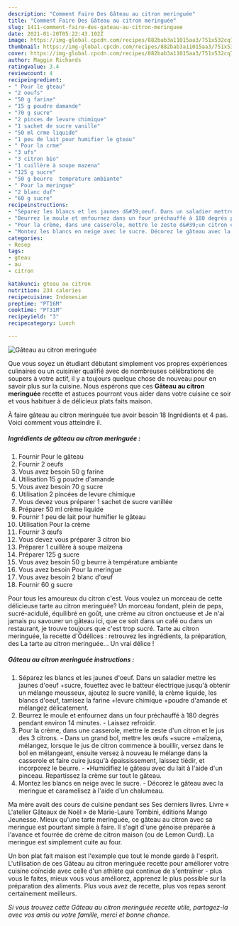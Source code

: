 ```yaml
---
description: "Comment Faire Des Gâteau au citron meringuée"
title: "Comment Faire Des Gâteau au citron meringuée"
slug: 1411-comment-faire-des-gateau-au-citron-meringuee
date: 2021-01-20T05:22:43.102Z
image: https://img-global.cpcdn.com/recipes/882bab3a11015aa3/751x532cq70/gateau-au-citron-meringuee-photo-principale-de-la-recette.jpg
thumbnail: https://img-global.cpcdn.com/recipes/882bab3a11015aa3/751x532cq70/gateau-au-citron-meringuee-photo-principale-de-la-recette.jpg
cover: https://img-global.cpcdn.com/recipes/882bab3a11015aa3/751x532cq70/gateau-au-citron-meringuee-photo-principale-de-la-recette.jpg
author: Maggie Richards
ratingvalue: 3.4
reviewcount: 4
recipeingredient:
- " Pour le gteau"
- "2 oeufs"
- "50 g farine"
- "15 g poudre damande"
- "70 g sucre"
- "2 pinces de levure chimique"
- "1 sachet de sucre vanille"
- "50 ml crme liquide"
- "1 peu de lait pour humifier le gteau"
- " Pour la crme"
- "3 ufs"
- "3 citron bio"
- "1 cuillère à soupe mazena"
- "125 g sucre"
- "50 g beurre  temprature ambiante"
- " Pour la meringue"
- "2 blanc duf"
- "60 g sucre"
recipeinstructions:
- "Séparez les blancs et les jaunes d&#39;oeuf. Dans un saladier mettre les jaunes d&#39;oeuf +sucre, fouettez avec le batteur électrique jusqu&#39;à obtenir un mélange mousseux, ajoutez le sucre vanillé, la crème liquide, les blancs d&#39;oeuf, tamisez la farine +levure chimique +poudre d&#39;amande et mélangez délicatement."
- "Beurrez le moule et enfournez dans un four préchauffé à 180 degrés pendant environ 14 minutes. Laissez refroidir."
- "Pour la crème, dans une casserole, mettre le zeste d&#39;un citron et le jus des 3 citrons. Dans un grand bol, mettre les œufs +sucre +maïzena, mélangez, lorsque le jus de citron commence à bouillir, versez dans le bol en mélangeant, ensuite versez à nouveau le mélange dans la casserole et faire cuire jusqu&#39;à épaississement, laissez tiédir, et incorporez le beurre. ▪️Humidifiez le gâteau avec du lait à l&#39;aide d&#39;un pinceau. Repartissez la crème sur tout le gâteau."
- "Montez les blancs en neige avec le sucre. Décorez le gâteau avec la meringue et caramelisez à l&#39;aide d&#39;un chalumeau."
categories:
- Resep
tags:
- gteau
- au
- citron

katakunci: gteau au citron 
nutrition: 234 calories
recipecuisine: Indonesian
preptime: "PT16M"
cooktime: "PT31M"
recipeyield: "3"
recipecategory: Lunch

---
```



![Gâteau au citron meringuée](https://img-global.cpcdn.com/recipes/882bab3a11015aa3/751x532cq70/gateau-au-citron-meringuee-photo-principale-de-la-recette.jpg)

Que vous soyez un étudiant débutant simplement vos propres expériences culinaires ou un cuisinier qualifié avec de nombreuses célébrations de soupers à votre actif, il y a toujours quelque chose de nouveau pour en savoir plus sur la cuisine. Nous espérons que ces <strong> Gâteau au citron meringuée </strong> recette et astuces pourront vous aider dans votre cuisine ce soir et vous habituer à de délicieux plats faits maison.

<!--inarticleads1-->

À faire gâteau au citron meringuée tue avoir besoin 18 Ingrédients et 4 pas. Voici comment vous atteindre il.

##### Ingrédients de gâteau au citron meringuée :

1. Fournir  Pour le gâteau
1. Fournir 2 oeufs
1. Vous avez besoin 50 g farine
1. Utilisation 15 g poudre d&#39;amande
1. Vous avez besoin 70 g sucre
1. Utilisation 2 pincées de levure chimique
1. Vous devez vous préparer 1 sachet de sucre vanillée
1. Préparer 50 ml crème liquide
1. Fournir 1 peu de lait pour humifier le gâteau
1. Utilisation  Pour la crème
1. Fournir 3 œufs
1. Vous devez vous préparer 3 citron bio
1. Préparer 1 cuillère à soupe maïzena
1. Préparer 125 g sucre
1. Vous avez besoin 50 g beurre à température ambiante
1. Vous avez besoin  Pour la meringue
1. Vous avez besoin 2 blanc d&#39;œuf
1. Fournir 60 g sucre


Pour tous les amoureux du citron c&#39;est. Vous voulez un morceau de cette délicieuse tarte au citron meringuée? Un morceau fondant, plein de peps, sucré-acidulé, équilibré en goût, une crème au citron onctueuse et Je n&#39;ai jamais pu savourer un gâteau ici, que ce soit dans un café ou dans un restaurant, je trouve toujours que c&#39;est trop sucré. Tarte au citron meringuée, la recette d&#39;Ôdélices : retrouvez les ingrédients, la préparation, des La tarte au citron meringuée… Un vrai délice ! 

<!--inarticleads2-->

##### Gâteau au citron meringuée instructions :

1. Séparez les blancs et les jaunes d&#39;oeuf. Dans un saladier mettre les jaunes d&#39;oeuf +sucre, fouettez avec le batteur électrique jusqu&#39;à obtenir un mélange mousseux, ajoutez le sucre vanillé, la crème liquide, les blancs d&#39;oeuf, tamisez la farine +levure chimique +poudre d&#39;amande et mélangez délicatement.
1. Beurrez le moule et enfournez dans un four préchauffé à 180 degrés pendant environ 14 minutes. - Laissez refroidir.
1. Pour la crème, dans une casserole, mettre le zeste d&#39;un citron et le jus des 3 citrons. - Dans un grand bol, mettre les œufs +sucre +maïzena, mélangez, lorsque le jus de citron commence à bouillir, versez dans le bol en mélangeant, ensuite versez à nouveau le mélange dans la casserole et faire cuire jusqu&#39;à épaississement, laissez tiédir, et incorporez le beurre. - ▪️Humidifiez le gâteau avec du lait à l&#39;aide d&#39;un pinceau. Repartissez la crème sur tout le gâteau.
1. Montez les blancs en neige avec le sucre. - Décorez le gâteau avec la meringue et caramelisez à l&#39;aide d&#39;un chalumeau.


Ma mère avait des cours de cuisine pendant ses Ses derniers livres. Livre « L&#39;atelier Gâteaux de Noël » de Marie-Laure Tombini, éditions Mango Jeunesse. Mieux qu&#39;une tarte meringuée, ce gâteau au citron avec sa meringue est pourtant simple à faire. Il s&#39;agit d&#39;une génoise préparée à l&#39;avance et fourrée de crème de citron maison (ou de Lemon Curd). La meringue est simplement cuite au four. 

<!--inarticleads1-->

<p>
Un bon plat fait maison est l'exemple que tout le monde garde à l'esprit. L'utilisation de ces Gâteau au citron meringuée recette pour améliorer votre cuisine coïncide avec celle d'un athlète qui continue de s'entraîner - plus vous le faites, mieux vous vous améliorez, apprenez le plus possible sur la préparation des aliments. Plus vous avez de recette, plus vos repas seront certainement meilleurs.
</p>

<p>
<i>Si vous trouvez cette Gâteau au citron meringuée recette utile, partagez-la avec vos amis ou votre famille, merci et bonne chance.</i>
</p>
